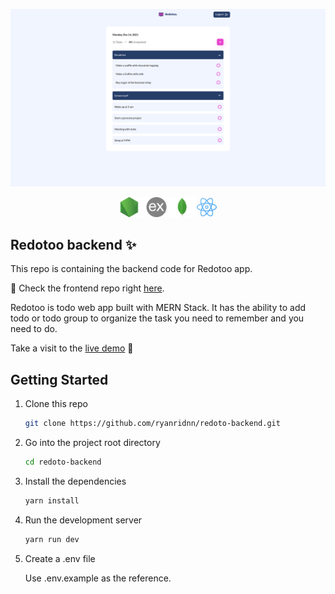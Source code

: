 <p align="center">
    <img src="/github/preview.png" alt="preview">
</p>

<p align="center">
    <img src="/github/stack.png" height="32">
</p>

## Redotoo backend 	:sparkles:

This repo is containing the backend code for Redotoo app.

  :tada: Check the frontend repo right [here](https://github.com/ryanridnn/redotoo-frontend).

Redotoo is todo web app built with MERN Stack. It has the ability to add todo or todo group to organize the task you need to remember and you need to do.

Take a visit to the [live demo]() :eyes:

## Getting Started

1. Clone this repo

    ```sh
    git clone https://github.com/ryanridnn/redoto-backend.git
    ```

2. Go into the project root directory

    ```sh
    cd redoto-backend
    ```

3. Install the dependencies
    ```sh
    yarn install
    ```

4. Run the development server
    ```sh
    yarn run dev
    ```

5. Create a .env file

    Use .env.example as the reference.
